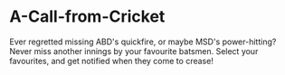 # A-Call-from-Cricket
Ever regretted missing ABD's quickfire, or maybe MSD's power-hitting? Never miss another innings by your favourite batsmen. Select your favourites, and get notified when they come to crease!
